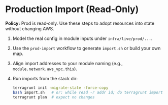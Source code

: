 # Production Import (Read‑Only)

**Policy:** Prod is read‑only. Use these steps to adopt resources into state without changing AWS.

1. Model the real config in module inputs under `infra/live/prod/...`.
2. Use the `prod-import` workflow to generate `import.sh` or build your own map.
3. Align import addresses to your module naming (e.g., `module.network.aws_vpc.this`).
4. Run imports from the stack dir:

   ```bash
   terragrunt init -migrate-state -force-copy
   bash import.sh   # or: while read -r addr id; do terragrunt import "$addr" "$id"; done < prod.map
   terragrunt plan  # expect no changes
   ```
